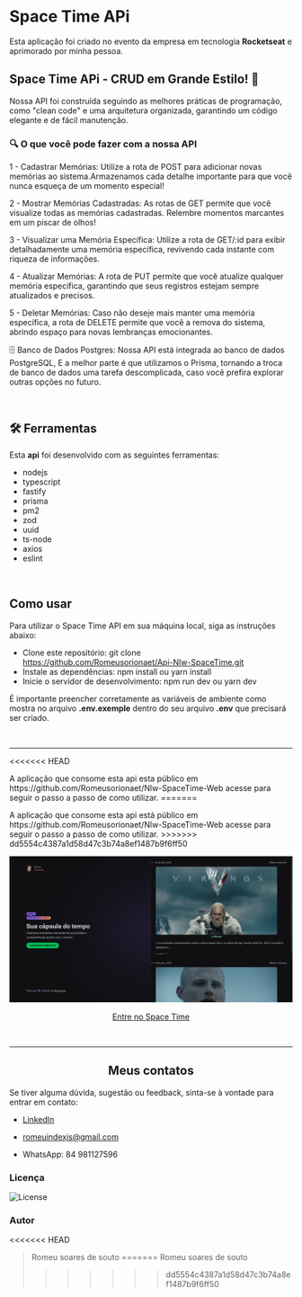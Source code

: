 <h1> Space Time APi </h1>
 
<p>Esta aplicação foi criado no evento da empresa em tecnologia <strong>Rocketseat</strong> e aprimorado por minha pessoa.</p>

 <h2> Space Time APi - CRUD em Grande Estilo! 💫 </h2>

 <p>Nossa API foi construída seguindo as melhores práticas de programação, como "clean code" e uma arquitetura organizada, garantindo um código elegante e de fácil manutenção.</p>

 <h3> 🔍 O que você pode fazer com a nossa API </h3>

1 - Cadastrar Memórias: Utilize a rota de POST para adicionar novas memórias ao sistema.Armazenamos cada detalhe importante para que você nunca esqueça de um momento especial!

2 - Mostrar Memórias Cadastradas: As rotas de GET permite que você visualize todas as memórias cadastradas. Relembre momentos marcantes em um piscar de olhos!

3 - Visualizar uma Memória Específica: Utilize a rota de GET/:id para exibir detalhadamente uma memória específica, revivendo cada instante com riqueza de informações.

4 - Atualizar Memórias: A rota de PUT permite que você atualize qualquer memória específica, garantindo que seus registros estejam sempre atualizados e precisos.

5 - Deletar Memórias: Caso não deseje mais manter uma memória específica, a rota de DELETE permite que você a remova do sistema, abrindo espaço para novas lembranças emocionantes.

<p>🗄️ Banco de Dados Postgres: Nossa API está integrada ao banco de dados PostgreSQL, E a melhor parte é que utilizamos o Prisma, tornando a troca de banco de dados uma tarefa descomplicada, caso você prefira explorar outras opções no futuro.</p>

<br />

<h2> 🛠 Ferramentas </h2>

<p>Esta <strong>api</strong> foi desenvolvido com as seguintes ferramentas:</p>

- nodejs
- typescript
- fastify
- prisma
- pm2
- zod
- uuid
- ts-node
- axios
- eslint

<br />

<h2> Como usar </h2>

<p>Para utilizar o Space Time API em sua máquina local, siga as instruções abaixo:</p>

- Clone este repositório: git clone https://github.com/Romeusorionaet/Api-Nlw-SpaceTime.git
- Instale as dependências: npm install ou yarn install
- Inicie o servidor de desenvolvimento: npm run dev ou yarn dev

<p>É importante preencher corretamente as variáveis de ambiente como mostra no arquivo <strong>.env.exemple</strong> dentro do seu arquivo <strong>.env</strong> que precisará ser criado.</p>

<br />
<hr />

<<<<<<< HEAD
<p>A aplicação que consome esta api esta público em https://github.com/Romeusorionaet/Nlw-SpaceTime-Web acesse para seguir o passo a passo de como utilizar.
=======
<p>A aplicação que consome esta api está público em https://github.com/Romeusorionaet/Nlw-SpaceTime-Web acesse para seguir o passo a passo de como utilizar.
>>>>>>> dd5554c4387a1d58d47c3b74a8ef1487b9f6ff50

<div align='center'>

![preview](https://github.com/Romeusorionaet/Nlw-SpaceTime-Web/blob/main/src/assets/preview/previewSpaceTimeDesktop.png?raw=true)

[Entre no Space Time](https://nlw-space-time-web-neon.vercel.app)

</div>

<br />
<hr />

<h2 align='center'> Meus contatos </h2>

<p>Se tiver alguma dúvida, sugestão ou feedback, sinta-se à vontade para entrar em contato:</p>

* [LinkedIn](https://www.linkedin.com/in/romeu-soares-87749a231/)

* romeuindexjs@gmail.com

* WhatsApp: 84 981127596

<h3> Licença </h3>

<p>
<img alt="License" src="https://img.shields.io/static/v1?label=license&message=MIT&color=49AA26&labelColor=000000">
</p>

<h3> Autor </h3>

<<<<<<< HEAD
>Romeu soares de souto
=======
>Romeu soares de souto
>>>>>>> dd5554c4387a1d58d47c3b74a8ef1487b9f6ff50
